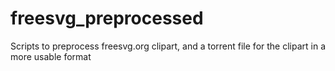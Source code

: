 # freesvg_preprocessed
Scripts to preprocess freesvg.org clipart, and a torrent file for the clipart in a more usable format 
